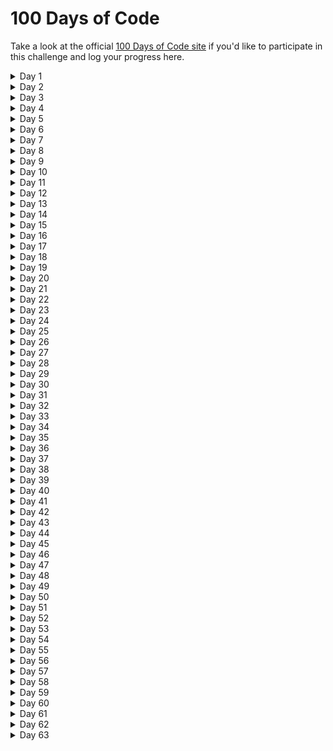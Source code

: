 # 100 Days of Code

Take a look at the official [100 Days of Code site](https://www.100daysofcode.com/) if you'd like to participate in this challenge and log your progress here.

<details>
<summary>Day 1</summary>

### Day 1: 01/01/2021

- [x] Take LinkedIn javascript exam.

- [x] Learning function scopes in modern javascript
      [You Dont Know Js](https://github.com/getify/You-Dont-Know-JS/tree/2nd-ed/scope-closures) on Github

</details>

<details>
<summary>Day 2</summary>

### Day 2: 02/01/2021

- [x] Learn React-hooks (`useMemo()`)
      [Epic React](https://epicreact.dev/modules/react-hooks) |
      [Kent C. Dodds Blog](https://kentcdodds.com/blog/usememo-and-usecallback) |
      [Web Dev Simplified](https://www.youtube.com/watch?v=THL1OPn72vo)

</details>

<details>
<summary>Day 3</summary>

### Day 3: 03/01/2021

- [x] Learn React-hooks (create simple `useGenerateId()` hook using `useMemo()`)
      [Github](https://github.com/moienian/react-hooks/blob/main/src/hooks/useGenerateId.js)

</details>

<details>
<summary>Day 4</summary>

### Day 4: 04/01/2021

- [x] Learning a little about IIFE in Javascript
      [ditty blog](https://ditty.ir/posts/javascript-iife/nBq75)

</details>

<details>
<summary>Day 5</summary>

### Day 5: 05/01/2021

- [x] Learn React-hooks (`useEffect()`)
      [Epic React](https://epicreact.dev/modules/react-hooks/useeffect-http-requests-intro)

</details>

<details>
<summary>Day 6</summary>

### Day 6: 06/01/2021

- [x] Learn React-hooks (handle errors)
      [Epic React](https://epicreact.dev/modules/react-hooks/useeffect-http-requests-extra-credit-solution-1)

</details>

<details>
<summary>Day 7</summary>

### Day 7: 07/01/2021

- [x] Learn Error Boundaries in React
      [React Docs](https://reactjs.org/docs/error-boundaries.html)

</details>

<details>
<summary>Day 8</summary>

### Day 8: 08/01/2021

- [x] Reading about Nextjs framework
      [Youtube](https://www.youtube.com/watch?v=Sklc_fQBmcs) |
      [Nextjs Official Docs](https://nextjs.org/docs/getting-started)

</details>

<details>
<summary>Day 9</summary>

### Day 9: 09/01/2021

- [x] Learn handling Errors with `react-error-boundary`
      [Github](https://github.com/bvaughn/react-error-boundary)

</details>

<details>
<summary>Day 10</summary>

### Day 10: 10/01/2021

- [x] Learning about `useReducer()` hook
      [Kent C. Dodds Blog](https://kentcdodds.com/blog/how-to-implement-usestate-with-usereducer) |
      [Kent C. Dodds Blog](https://kentcdodds.com/blog/should-i-usestate-or-usereducer) |
      [Epic React](https://epicreact.dev/modules/advanced-react-hooks/usereducer-simple-counter-intro)

</details>

<details>
<summary>Day 11</summary>

### Day 11: 11/01/2021

- [x] Learning about `Array.every()` and `Array.sort()` methods
      [Youtube](https://www.youtube.com/watch?v=Arbk085MWjc) |
      [Youtube](https://www.youtube.com/watch?v=nq0DC5M3Kc8) |
      [w3schools](https://www.w3schools.com/js/js_array_sort.asp)

</details>

<details>
<summary>Day 12</summary>

### Day 12: 12/01/2021

- [x] Learning about `Array.some()` and `Array.filter()`
      [Youtube](https://www.youtube.com/watch?v=7m9EiRS_Kc0) |
      [Youtube](https://www.youtube.com/watch?v=3LOEGS4qcRM)

</details>

<details>
<summary>Day 13</summary>

### Day 13: 13/01/2021

- [x] Learning about `Array.map()` and `Array.reduce()`
      [Youtube](https://www.youtube.com/watch?v=G6J2kl1aVao) |
      [Youtube](https://www.youtube.com/watch?v=0aJ65a6LsSc)

</details>

<details>
<summary>Day 14</summary>

### Day 14: 14/01/2021

- [x] Learning about Memoization and react
      [Epic React](https://epicreact.dev/memoization-and-react)

</details>

<details>
<summary>Day 15</summary>

### Day 15: 15/01/2021

- [x] Learning about `useCallback()`
      [Epic React](https://epicreact.dev/modules/advanced-react-hooks/usecallback-custom-hooks-intro)

</details>

<details>
<summary>Day 16</summary>

### Day 16: 16/01/2021

- [x] Learning about `useContext()`
      [Epic React](https://epicreact.dev/modules/advanced-react-hooks/usecontext-simple-counter-intro)

</details>

<details>
<summary>Day 17</summary>

### Day 17: 17/01/2021

- [x] Learning about `useLayoutEffect()`
      [Epic React](https://epicreact.dev/modules/advanced-react-hooks/uselayouteffect-auto-growing-textarea-intro) |
      [Kent C. Dodds Blog](https://kentcdodds.com/blog/useeffect-vs-uselayouteffect)

</details>

<details>
<summary>Day 18</summary>

### Day 18: 18/01/2021

- [x] Learning about Imperative and Declarative programming
      [ui.dev](https://ui.dev/imperative-vs-declarative-programming)

</details>

<details>
<summary>Day 19</summary>

### Day 19: 19/01/2021

- [x] Learning about some React patterns
      [Epic React](https://epicreact.dev/modules/advanced-react-patterns/advanced-react-patterns-welcome)

</details>

<details>
<summary>Day 20</summary>

### Day 20: 20/01/2021

- [x] Working with nodejs and Express
      [Youtube](https://www.youtube.com/watch?v=gikxqKTuIQg)

</details>

<details>
<summary>Day 21</summary>

### Day 21: 21/01/2021

- [x] Implement a simple project for running a nodejs server
      [Github](https://github.com/moienian/node-express-course)

</details>

<details>
<summary>Day 22</summary>

### Day 22: 22/01/2021

- [x] Learning Nodejs for create and update data in database
      [Github](https://github.com/moienian/intermediate-node-course)

</details>

<details>
<summary>Day 23</summary>

### Day 23: 23/01/2021

- [x] Working with Github Pages using markdown
      [Github](https://github.com/moienian/markdown-portfolio)

</details>

<details>
<summary>Day 24</summary>

### Day 24: 24/01/2021

- [x] Build simple portfolio using Github Pages
      [Github](https://github.com/moienian/markdown-portfolio)

</details>

<details>
<summary>Day 25</summary>

### Day 25: 25/01/2021

- [x] Learn about some React patterns
      [Epic React](https://epicreact.dev/modules/advanced-react-patterns/state-reducer-intro) |
      [Epic React](https://epicreact.dev/modules/advanced-react-patterns/control-props-intro)

</details>

<details>
<summary>Day 26</summary>

### Day 26: 26/01/2021

- [x] Learn about CSR and SSR
      [Aparat](https://www.aparat.com/v/CV1ic)

</details>

<details>
<summary>Day 27</summary>

### Day 27: 27/01/2021

- [x] Learn about Controlled and unControlled components
      [React Docs](https://reactjs.org/docs/forms.html#controlled-components) |
      [Kent C. Dodds Blog](https://kentcdodds.com/blog/control-props-vs-state-reducers)

- [x] Learn about code splitting
      [Epic React](https://epicreact.dev/modules/react-performance/code-splitting-intro)

</details>

<details>
<summary>Day 28</summary>

### Day 28: 28/01/2021

- [x] Learn about coverage tab in chrome devtools
      [Google Developers](https://developers.google.com/web/tools/chrome-devtools)

</details>

<details>
<summary>Day 29</summary>

### Day 29: 29/01/2021

- [x] Learn about Javascript Modules
      [Useful Angle](https://usefulangle.com/post/256/script-type-module-vs-script-javascript) |
      [v8.dev](https://v8.dev/features/modules) |
      [sitepoint](https://www.sitepoint.com/using-es-modules/)

</details>

<details>
<summary>Day 30</summary>

### Day 30: 30/01/2021

- [x] Learn about Webpack magic comments
      [Webpack api](https://webpack.js.org/api/module-methods/#magic-comments)

</details>

<details>
<summary>Day 31</summary>

### Day 31: 31/01/2021

- [x] Learn about React.memo for reducing re-renders
      [Epic React](https://epicreact.dev/modules/react-performance/reactmemo-for-reducing-re-renders-intro)

</details>

<details>
<summary>Day 32</summary>

### Day 32: 01/02/2021

- [x] Learn about colocation
      [Kent C. Dodds Blog](https://kentcdodds.com/blog/state-colocation-will-make-your-react-app-faster) |
      [Epic React](https://epicreact.dev/modules/react-performance/fix-perf-death-by-a-thousand-cuts-solution)

- [x] Learn about react profiler
      [React Docs](https://reactjs.org/docs/profiler.html) |
      [Kent C. Dodds Blog](https://kentcdodds.com/blog/react-production-performance-monitoring)

</details>

<details>
<summary>Day 33</summary>

### Day 33: 02/02/2021

- [x] Learn about testing react apps
      [Kent C. Dodds Blog](https://kentcdodds.com/blog/but-really-what-is-a-javascript-test) |
      [Kent C. Dodds Blog](https://kentcdodds.com/blog/but-really-what-is-a-javascript-mock) |
      [Epic React](https://epicreact.dev/modules/testing-react-apps/simple-test-with-reactdom-intro)

</details>

<details>
<summary>Day 34</summary>

### Day 34: 03/02/2021

- [x] Learn about testing
      [Kent C. Dodds Blog](https://kentcdodds.com/blog/testing-implementation-details) |
      [Kent C. Dodds Blog](https://kentcdodds.com/blog/avoid-the-test-user) |
      [Epic React](https://epicreact.dev/modules/testing-react-apps/avoid-implementation-details-intro)

</details>

<details>
<summary>Day 35</summary>

### Day 35 : 04/02/2021

- [x] Watching Live with Kent office hours
      [Youtube](https://www.youtube.com/watch?v=xJpNIbJYK8Y)

</details>

<details>
<summary>Day 36</summary>
  
### Day 36 : 05/02/2021
  
- [x] Learn about CSS box shadow
[MDN](https://developer.mozilla.org/en-US/docs/Web/CSS/box-shadow) |
[w3schools](https://www.w3schools.com/cssref/css3_pr_box-shadow.asp)

- [x] Learn about CSS scale transform
      [MDN](<https://developer.mozilla.org/en-US/docs/Web/CSS/transform-function/scale()>)

</details>

<details>
<summary>Day 37</summary>
  
### Day 37 : 06/02/2021
  
- [x] Learn about testing react forms
[Epic React](https://epicreact.dev/modules/testing-react-apps/form-testing-intro)

</details>

<details>
<summary>Day 38</summary>
  
### Day 38 : 07/02/2021
  
- [x] Learn about Mock HTTP requests in app testing
[Epic React](https://epicreact.dev/modules/testing-react-apps/mocking-http-requests-intro)

</details>

<details>
<summary>Day 39</summary>
  
### Day 39 : 08/02/2021
  
- [x] Learn about web workers
[Kent C. Dodds Blog](https://kentcdodds.com/blog/speed-up-your-app-with-web-workers)

</details>

<details>
<summary>Day 40</summary>
  
### Day 40 : 09/02/2021
  
- [x] Reading something about Bug Bounty
[Memoryleaks](https://memoryleaks.ir/how-to-become-a-hacker)

</details>

<details>
<summary>Day 41</summary>
  
### Day 41 : 10/02/2021
  
- [x] Learn about closures in React
[Epic React](https://epicreact.dev/how-react-uses-closures-to-avoid-bugs)

</details>

<details>
<summary>Day 42</summary>
  
### Day 42 : 11/02/2021
  
- [x] Learn about testing React custom hooks
[Epic React](https://epicreact.dev/modules/testing-react-apps/testing-custom-hooks-intro)

</details>

<details>
<summary>Day 43</summary>
  
### Day 43 : 12/02/2021
  
- [x] take some challenge on Codewars
[Codewars](https://www.codewars.com)

</details>

<details>
<summary>Day 44</summary>
  
### Day 44 : 13/02/2021
  
- [x] Start build bookshelf App
[Epic React](https://epicreact.dev/modules/build-an-epic-react-app/build-an-epic-react-app-welcome)

</details>

<details>
<summary>Day 45</summary>
  
### Day 45 : 14/02/2021
  
- [x] add HTTP request to bookshelf App
[Epic React](https://epicreact.dev/modules/build-an-epic-react-app/make-http-requests-intro)

</details>

<details>
<summary>Day 46</summary>
  
### Day 46 : 15/02/2021
  
- [x] Learn about authentication in React
[Kent C. Dodds Blog](https://kentcdodds.com/blog/authentication-in-react-applications) |
[reactsecurity](https://reactsecurity.io)

</details>

<details>
<summary>Day 47</summary>
  
### Day 47 : 16/02/2021
  
- [x] Learn about routing in React
[Epic React](https://epicreact.dev/modules/build-an-epic-react-app/routing-intro) |
[Kent C. Dodds Blog](https://kentcdodds.com/blog/stop-using-client-side-route-redirects) |
[ui.dev](https://ui.dev/build-your-own-react-router-v4)

</details>

<details>
<summary>Day 48</summary>
  
### Day 48 : 17/02/2021
  
- [x] Working with data caching using react-query
[Epic React](https://epicreact.dev/modules/build-an-epic-react-app/cache-management-intro)

</details>

<details>
<summary>Day 49</summary>
  
### Day 49 : 18/02/2021
  
- [x] Working with data caching using react-query (2)
[Epic React](https://epicreact.dev/modules/build-an-epic-react-app/cache-management-extra-credit-solution-03-02)

</details>

<details>
<summary>Day 50</summary>
  
### Day 50 : 19/02/2021
  
- [x] Reading about Penetration testing
[Github](https://github.com/Voorivex/pentest-guide)

</details>

<details>
<summary>Day 51</summary>
  
### Day 51 : 20/02/2021
  
- [x] add context feature to bookshelf App
[Epic React](https://epicreact.dev/modules/build-an-epic-react-app/context-intro)

</details>

<details>
<summary>Day 52</summary>
  
### Day 52 : 21/02/2021
  
- [x] Learn about Compound components in react
[Youtube](https://www.youtube.com/watch?v=AiJ8tRRH0f8) |
[Epic React](https://epicreact.dev/modules/build-an-epic-react-app/compound-components-intro)

- [x] Start reading Real-World Bug Hunting
      [amazon](https://www.amazon.com/Real-World-Bug-Hunting-Field-Hacking-ebook/dp/B072SQZ2LG)

</details>

<details>
<summary>Day 53</summary>
  
### Day 53 : 22/02/2021
  
- [x] Add some performance improvement to bookshelf App
[Epic React](https://epicreact.dev/modules/build-an-epic-react-app/performance-intro)

</details>

<details>
<summary>Day 54</summary>
  
### Day 54 : 23/02/2021
  
- [x] Add unit testing to bookshelf App
[Epic React](https://epicreact.dev/modules/build-an-epic-react-app/unit-testing-intro)

</details>

<details>
<summary>Day 55</summary>
  
### Day 55 : 24/02/2021
  
- [x] Learn about bug bounty
[Hacker101](https://hacker101.com)

</details>

<details>
<summary>Day 56</summary>
  
### Day 56 : 25/02/2021
  
- [x] Learn about Burp Suite for bug bounty
[Hacker101](https://www.hacker101.com/playlists/burp_suite)

</details>

<details>
<summary>Day 57</summary>
  
### Day 57 : 26/02/2021
  
- [x] Practice bug bounty in Capture The Flag
[Hacker101](https://ctf.hacker101.com/)

</details>

<details>
<summary>Day 58</summary>
  
### Day 58 : 27/02/2021
  
- [x] Learn about testing react-hooks
[Kent C. Dodds Blog](https://kentcdodds.com/blog/how-to-test-custom-react-hooks) |
[Epic React](https://epicreact.dev/modules/build-an-epic-react-app/testing-hooks-and-components-intro)

</details>

<details>
<summary>Day 59</summary>
  
### Day 59 : 28/02/2021
  
- [x] Learn some javascript tips for clean coding
[Youtube](https://www.youtube.com/watch?v=ZI3q-_vjSZE) |
[Github](https://github.com/ryanmcdermott/clean-code-javascript)

</details>

<details>
<summary>Day 60</summary>
  
### Day 60 : 01/03/2021
  
- [x] Reading Real-World Bug Hunting Book
[amazon](https://amazon.com/Real-World-Bug-Huntiog-Field-Hackering/dp/1593278616)
</details>

<details>
<summary>Day 61</summary>
  
### Day 61 : 02/03/2021
  
- [x] Learn about some HTML tags
[Youtube](https://www.youtube.com/watch?v=iX_QyjdctsQ)
</details>

<details>
<summary>Day 62</summary>
  
### Day 62 : 03/03/2021
  
- [x] Learn about Pentesting
[Hacker101](https://www.hacker101.com/playlists/pentesting_series)
</details>

<details>
<summary>Day 63</summary>
  
### Day 63 : 04/03/2021
  
- [x] Introduction to research in hacking
[TryHackMe](https://tryhackme.com/room/introtoresearch)
</details>
